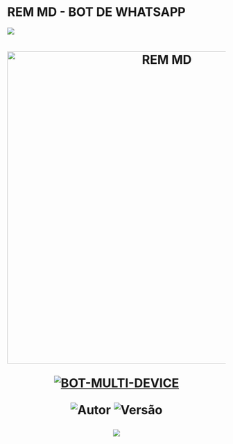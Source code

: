# REM MD - BOT DE WHATSAPP
<img src="https://readme-typing-svg.herokuapp.com/?font=mono&size=30&duration=4000&color=FF0000&center=falso&vCenter=falso&lines=REM ASYSTEM V4 ^-^">      

<h1 align="center">
<p>
<img src= "https://files.catbox.moe/y69y0z.jpg" alt="REM MD" width="720">
</p>

<p align="center">
<a href="#"><img title="BOT-MULTI-DEVICE" src="https://img.shields.io/badge/BOT•MULTI•DEVICE-blue?&style=for-the-badge"></a>
</p>

<p align="center">
<img title="Autor" src="https://img.shields.io/badge/Autor-@Sayo-orange.svg?style=for-the-badge&logo=github"></a>
<img title="Versão" src="https://img.shields.io/badge/Versão-4.2.8-orange.svg?style=for-the-badge&logo=github"></a>
</p>


<img src="https://readme-typing-svg.herokuapp.com/?font=mono&size=30&duration=4000&color=FF0000&center=falso&vCenter=falso&lines=֎+REM ASSISTANT"> 
